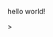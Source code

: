 <html>
<head>
    <script type="text/javascript" src="releaseJS/release_2019_0721.js"></script>
</head>
<body>
    <p>hello world!</p>
    <div name="items"></div>
</body>

<script type="text/javascript">
    val items = document.getElementByName("items");
    items.innerHTML ="items";
</script>>
</html>